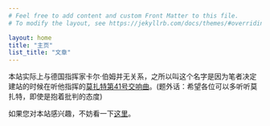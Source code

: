 ```yaml
---
# Feel free to add content and custom Front Matter to this file.
# To modify the layout, see https://jekyllrb.com/docs/themes/#overriding-theme-defaults

layout: home
title: "主页"
list_title: "文章"
---
```


本站实际上与德国指挥家卡尔·伯姆并无关系，之所以叫这个名字是因为笔者决定建站的时候在听他指挥的[莫扎特第41号交响曲](https://music.apple.com/cn/album/mozart-symphonies-nos-40-41/1452214719?l=en)。(题外话：希望各位可以多听听莫扎特，即使是抱着批判的态度)

如果您对本站感兴趣，不妨看一下[这里](https://karlbhom.github.io/about/)。
